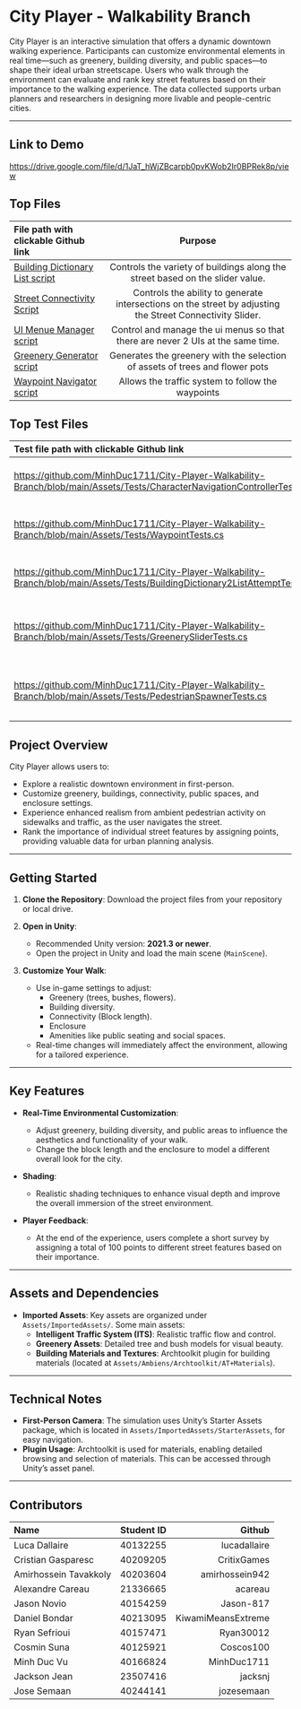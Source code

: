# City Player - Walkability Branch

City Player is an interactive simulation that offers a dynamic downtown walking experience. Participants can customize environmental elements in real time—such as greenery, building diversity, and public spaces—to shape their ideal urban streetscape. Users who walk through the environment can evaluate and rank key street features based on their importance to the walking experience. The data collected supports urban planners and researchers in designing more livable and people-centric cities.

---
## Link to Demo

https://drive.google.com/file/d/1JaT_hWjZBcarpb0pvKWob2Ir0BPRek8p/view 

## Top Files

| File path with clickable Github link | Purpose |
| :---         |     :---:      |  
| [Building Dictionary List script](https://github.com/MinhDuc1711/City-Player-Walkability-Branch/blob/main/Assets/Scripts/Buildings/BuildingDictionary2ListAttempt.cs)     | Controls the variety of buildings along the street based on the slider value.    |
| [Street Connectivity Script](https://github.com/MinhDuc1711/City-Player-Walkability-Branch/blob/main/Assets/Scripts/Connectivity/ConnectivitySlider.cs)   |Controls the ability to generate intersections on the street by adjusting the Street Connectivity Slider.| 
| [UI Menue Manager script](https://github.com/MinhDuc1711/City-Player-Walkability-Branch/blob/main/Assets/Scripts/UI/UI%20Manager/uiMenuManager.cs)       | Control and manage the ui menus so that there are never 2 UIs at the same time. | 
| [Greenery Generator script](https://github.com/MinhDuc1711/City-Player-Walkability-Branch/blob/main/Assets/Scripts/Greenery/GreeneryGeneration.cs)   | Generates the greenery with the selection of assets of trees and flower pots | 
| [Waypoint Navigator script](https://github.com/MinhDuc1711/City-Player-Walkability-Branch/blob/main/Assets/Scripts/Traffic/WaypointNavigator.cs)  | Allows the traffic system to follow the waypoints | 


## Top Test Files

| Test file path with clickable Github link | Purpose |
| :---         |     :---:      |  
| https://github.com/MinhDuc1711/City-Player-Walkability-Branch/blob/main/Assets/Tests/CharacterNavigationControllerTests.cs | Test Character Navigation Controller |
| https://github.com/MinhDuc1711/City-Player-Walkability-Branch/blob/main/Assets/Tests/WaypointTests.cs | Test Waypoints in Traffic System | 
| https://github.com/MinhDuc1711/City-Player-Walkability-Branch/blob/main/Assets/Tests/BuildingDictionary2ListAttemptTest.cs | Test Change in building density  | 
| https://github.com/MinhDuc1711/City-Player-Walkability-Branch/blob/main/Assets/Tests/GreenerySliderTests.cs | Test Greenery generation and deletion  | 
| https://github.com/MinhDuc1711/City-Player-Walkability-Branch/blob/main/Assets/Tests/PedestrianSpawnerTests.cs | Test Spawning of Pedestrians on Street | 

## Project Overview

City Player allows users to:
- Explore a realistic downtown environment in first-person.
- Customize greenery, buildings, connectivity, public spaces, and enclosure settings.
- Experience enhanced realism from ambient pedestrian activity on sidewalks and traffic, as the user navigates the street.
- Rank the importance of individual street features by assigning points, providing valuable data for urban planning analysis.

---

## Getting Started

1. **Clone the Repository**: Download the project files from your repository or local drive.

2. **Open in Unity**:
   - Recommended Unity version: **2021.3 or newer**.
   - Open the project in Unity and load the main scene (`MainScene`).

3. **Customize Your Walk**:
   - Use in-game settings to adjust:
     - Greenery (trees, bushes, flowers).
     - Building diversity.
     - Connectivity (Block length).
     - Enclosure
     - Amenities like public seating and social spaces.
   - Real-time changes will immediately affect the environment, allowing for a tailored experience.

---

## Key Features

- **Real-Time Environmental Customization**:
  - Adjust greenery, building diversity, and public areas to influence the aesthetics and functionality of your walk.
  - Change the block length and the enclosure to model a different overall look for the city.

- **Shading**:
  - Realistic shading techniques to enhance visual depth and improve the overall immersion of the street environment.
    
- **Player Feedback**:
  - At the end of the experience, users complete a short survey by assigning a total of 100 points to different street features based on their importance.


---


## Assets and Dependencies

- **Imported Assets**: Key assets are organized under `Assets/ImportedAssets/`. Some main assets:
  - **Intelligent Traffic System (ITS)**: Realistic traffic flow and control.
  - **Greenery Assets**: Detailed tree and bush models for visual beauty.
  - **Building Materials and Textures**: Archtoolkit plugin for building materials (located at `Assets/Ambiens/Archtoolkit/AT+Materials`).

---

## Technical Notes

- **First-Person Camera**: The simulation uses Unity’s Starter Assets package, which is located in `Assets/ImportedAssets/StarterAssets`, for easy navigation.
- **Plugin Usage**: Archtoolkit is used for materials, enabling detailed browsing and selection of materials. This can be accessed through Unity’s asset panel.
  
---

## Contributors

| Name | Student ID | Github |
| :---         |     :---:      |          ---: |
| Luca Dallaire          | 40132255  | lucadallaire |
| Cristian Gasparesc     | 40209205  | CritixGames |
| Amirhossein Tavakkoly  | 40203604  | amirhossein942 |
| Alexandre Careau       | 21336665  | acareau |
| Jason Novio            | 40154259  | Jason-817 |
| Daniel Bondar          | 40213095  | KiwamiMeansExtreme |
| Ryan Sefrioui          | 40157471  | Ryan30012 |
| Cosmin Suna            | 40125921  | Coscos100 |
| Minh Duc Vu            | 40166824  | MinhDuc1711 |
| Jackson Jean           | 23507416  | jacksnj |
| Jose Semaan            | 40244141  | jozesemaan |

